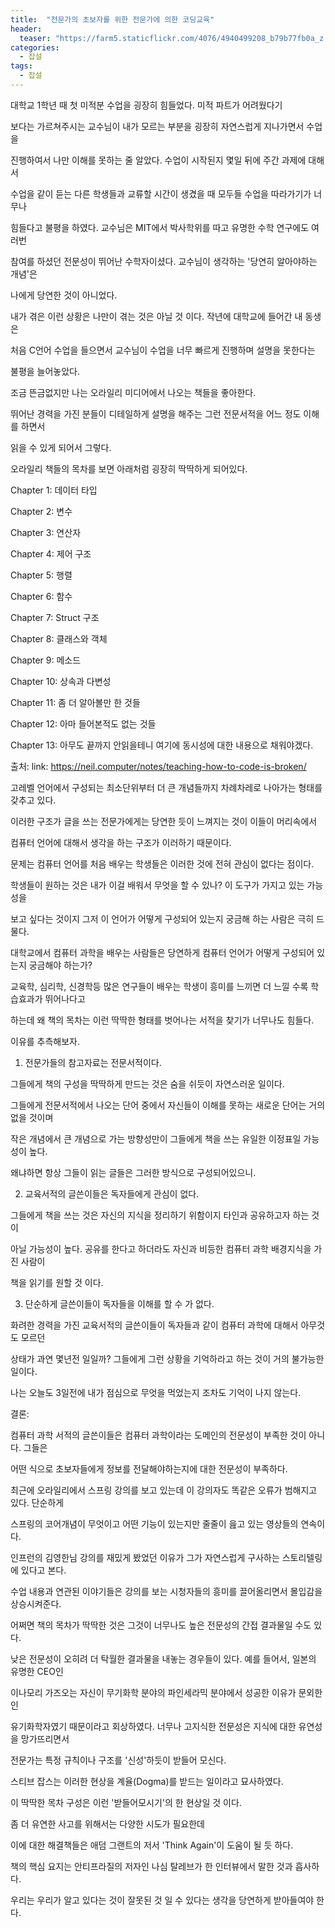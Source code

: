 ```yaml
---
title:  "전문가의 초보자를 위한 전문가에 의한 코딩교육"
header:
  teaser: "https://farm5.staticflickr.com/4076/4940499208_b79b77fb0a_z.jpg"
categories: 
  - 잡설
tags:
  - 잡설
---
```

  
   

  대학교 1학년 때 첫 미적분 수업을 굉장히 힘들었다. 미적 파트가 어려웠다기 
 
보다는 가르쳐주시는 교수님이 내가 모르는 부분을 굉장히 자연스럽게 지나가면서 수업을

진행하여서 나만 이해를 못하는 줄 알았다. 수업이 시작된지 몇일 뒤에 주간 과제에 대해서

수업을 같이 듣는 다른 학생들과 교류할 시간이 생겼을 때 모두들 수업을 따라가기가 너무나

힘들다고 불평을 하였다. 교수님은 MIT에서 박사학위를 따고 유명한 수학 연구에도 여러번

참여를 하셨던 전문성이 뛰어난 수학자이셨다.  교수님이 생각하는 '당연히 알아야하는 개념'은 

나에게 당연한 것이 아니었다.


  내가 겪은 이런 상황은 나만이 겪는 것은 아닐 것 이다. 작년에 대학교에 들어간 내 동생은

처음 C언어 수업을 들으면서 교수님이 수업을 너무 빠르게 진행하며 설명을 못한다는

불평을 늘어놓았다.

  조금 뜬금없지만 나는 오라일리 미디어에서 나오는 책들을 좋아한다.

뛰어난 경력을 가진 분들이 디테일하게 설명을 해주는 그런 전문서적을 어느 정도 이해를 하면서

읽을 수 있게 되어서 그렇다.

  오라일리 책들의 목차를 보면 아래처럼 굉장히 딱딱하게 되어있다.

Chapter 1: 데이터 타입

Chapter 2: 변수

Chapter 3: 연산자

Chapter 4: 제어 구조

Chapter 5: 행렬

Chapter 6: 함수

Chapter 7: Struct 구조

Chapter 8: 클래스와 객체

Chapter 9: 메소드

Chapter 10: 상속과 다변성

Chapter 11: 좀 더 알아볼만 한 것들

Chapter 12: 아마 들어본적도 없는 것들

Chapter 13: 아무도 끝까지 안읽을테니 여기에 동시성에 대한 내용으로 채워야겠다.

출처: link: https://neil.computer/notes/teaching-how-to-code-is-broken/

고레벨 언어에서 구성되는 최소단위부터 더 큰 개념들까지 차례차레로 나아가는 형태를 갖추고 있다.

이러한 구조가 글을 쓰는 전문가에게는 당연한 듯이 느껴지는 것이 이들이 머리속에서 

컴퓨터 언어에 대해서 생각을 하는 구조가 이러하기 때문이다.

문제는 컴퓨터 언어를 처음 배우는 학생들은 이러한 것에 전혀 관심이 없다는 점이다.

학생들이 원하는 것은 내가 이걸 배워서 무엇을 할 수 있나? 이 도구가 가지고 있는 가능성을

보고 싶다는 것이지 그저 이 언어가 어떻게 구성되어 있는지 궁금해 하는 사람은 극히 드물다.



대학교에서 컴퓨터 과학을 배우는 사람들은 당연하게 컴퓨터 언어가 어떻게 구성되어 있는지 궁금해야 하는가?

교육학, 심리학, 신경학등 많은 연구들이 배우는 학생이 흥미를 느끼면 더 느낄 수록 학습효과가 뛰어나다고

하는데 왜 책의 목차는 이런 딱딱한 형태를 벗어나는 서적을 찾기가 너무나도 힘들다.



이유를 추측해보자.

1. 전문가들의 참고자료는 전문서적이다.

그들에게 책의 구성을 딱딱하게 만드는 것은 숨을 쉬듯이 자연스러운 일이다.

그들에게 전문서적에서 나오는 단어 중에서 자신들이 이해를 못하는 새로운 단어는 거의 없을 것이며

작은 개념에서 큰 개념으로 가는 방향성만이 그들에게 책을 쓰는 유일한 이정표일 가능성이 높다.

왜냐하면 항상 그들이 읽는 글들은 그러한 방식으로 구성되어있으니.



2. 교육서적의 글쓴이들은 독자들에게 관심이 없다.

그들에게 책을 쓰는 것은 자신의 지식을 정리하기 위함이지 타인과 공유하고자 하는 것이

아닐 가능성이 높다. 공유를 한다고 하더라도 자신과 비등한 컴퓨터 과학 배경지식을 가진 사람이

책을 읽기를 원할 것 이다.



3. 단순하게 글쓴이들이 독자들을 이해를 할 수 가 없다.

화려한 경력을 가진 교육서적의 글쓴이들이 독자들과 같이 컴퓨터 과학에 대해서 아무것도 모르던

상태가 과연 몇년전 일일까? 그들에게 그런 상황을 기억하라고 하는 것이 거의 불가능한 일이다.

나는 오늘도 3일전에 내가 점심으로 무엇을 먹었는지 조차도 기억이 나지 않는다.



결론:

 컴퓨터 과학 서적의 글쓴이들은 컴퓨터 과학이라는 도메인의 전문성이 부족한 것이 아니다. 그들은

어떤 식으로 초보자들에게 정보를 전달해야하는지에 대한 전문성이 부족하다.

최근에 오라일리에서 스프링 강의를 보고 있는데 이 강의자도 똑같은 오류가 범해지고 있다. 단순하게

스프링의 코어개념이 무엇이고 어떤 기능이 있는지만 줄줄이 읊고 있는 영상들의 연속이다.

인프런의 김영한님 강의를 재밌게 봤었던 이유가 그가 자연스럽게 구사하는 스토리텔링에 있다고 본다.

수업 내용과 연관된 이야기들은 강의를 보는 시청자들의 흥미를 끌어올리면서 몰입감을 상승시켜준다.

어쩌면 책의 목차가 딱딱한 것은 그것이 너무나도 높은 전문성의 간접 결과물일 수도 있다.

낮은 전문성이 오히려 더 탁월한 결과물을 내놓는 경우들이 있다. 예를 들어서, 일본의 유명한 CEO인 

이나모리 가즈오는 자신이 무기화학 분야의 파인세라믹 분야에서 성공한 이유가 문외한인

유기화학자였기 때문이라고 회상하였다. 너무나 고지식한 전문성은 지식에 대한 유연성을 망가뜨리면서

전문가는 특정 규칙이나 구조를 '신성'하듯이 받들어 모신다.

스티브 잡스는 이러한 현상을 계율(Dogma)를 받드는 일이라고 묘사하였다.

이 딱딱한 목차 구성은 이런 '받들어모시기'의 한 현상일 것 이다.

좀 더 유연한 사고를 위해서는 다양한 시도가 필요한데

이에 대한 해결책들은 애덤 그랜트의 저서 'Think Again'이 도움이 될 듯 하다.

책의 핵심 요지는 안티프라질의 저자인 나심 탈레브가 한 인터뷰에서 말한 것과 흡사하다.

우리는 우리가 알고 있다는 것이 잘못된 것 일 수 있다는 생각을 당연하게 받아들여야 한다.

[^posts]: Footnote test.
